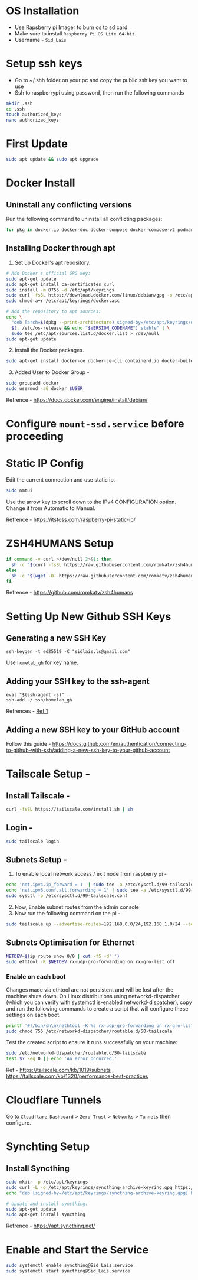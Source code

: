 # OS Installation
- Use Rapsberry pi Imager to burn os to sd card
- Make sure to install `Raspberry Pi OS Lite 64-bit`
- Username - `Sid_Lais`

# Setup ssh keys
- Go to ~/.shh folder on your pc and copy the public ssh key you want to use
- Ssh to raspberrypi using password, then run the following commands

```zsh
mkdir .ssh
cd .ssh
touch authorized_keys
nano authorized_keys
```

# First Update
```zsh
sudo apt update && sudo apt upgrade
```

# Docker Install
## Uninstall any conflicting versions
Run the following command to uninstall all conflicting packages:

```zsh
for pkg in docker.io docker-doc docker-compose docker-compose-v2 podman-docker containerd runc; do sudo apt-get remove $pkg; done
```

## Installing Docker through apt

1. Set up Docker's apt repository.
```zsh
# Add Docker's official GPG key:
sudo apt-get update
sudo apt-get install ca-certificates curl
sudo install -m 0755 -d /etc/apt/keyrings
sudo curl -fsSL https://download.docker.com/linux/debian/gpg -o /etc/apt/keyrings/docker.asc
sudo chmod a+r /etc/apt/keyrings/docker.asc

# Add the repository to Apt sources:
echo \
  "deb [arch=$(dpkg --print-architecture) signed-by=/etc/apt/keyrings/docker.asc] https://download.docker.com/linux/debian \
  $(. /etc/os-release && echo "$VERSION_CODENAME") stable" | \
  sudo tee /etc/apt/sources.list.d/docker.list > /dev/null
sudo apt-get update
```

2. Install the Docker packages.
```zsh
sudo apt-get install docker-ce docker-ce-cli containerd.io docker-buildx-plugin docker-compose-plugin
```

3. Added User to Docker Group -
```zsh
sudo groupadd docker
sudo usermod -aG docker $USER
```

Refrence - https://docs.docker.com/engine/install/debian/

# Configure `mount-ssd.service` before proceeding


# Static IP Config

Edit the current connection and use static ip.
```zsh
sudo nmtui
```
Use the arrow key to scroll down to the IPv4 CONFIGURATION option. Change it from Automatic to Manual.

Refrence - https://itsfoss.com/raspberry-pi-static-ip/

# ZSH4HUMANS Setup

```zsh
if command -v curl >/dev/null 2>&1; then
  sh -c "$(curl -fsSL https://raw.githubusercontent.com/romkatv/zsh4humans/v5/install)"
else
  sh -c "$(wget -O- https://raw.githubusercontent.com/romkatv/zsh4humans/v5/install)"
fi
```

Refrence - https://github.com/romkatv/zsh4humans

# Setting Up New Github SSH Keys

## Generating a new SSH Key
```shell
ssh-keygen -t ed25519 -C "sidlais.ls@gmail.com"
```
Use `homelab_gh` for key name.

## Adding your SSH key to the ssh-agent

```shell
eval "$(ssh-agent -s)"
ssh-add ~/.ssh/homelab_gh
```

Refrences - [Ref 1](https://docs.github.com/en/authentication/connecting-to-github-with-ssh/generating-a-new-ssh-key-and-adding-it-to-the-ssh-agent)

## Adding a new SSH key to your GitHub account

Follow this guide - https://docs.github.com/en/authentication/connecting-to-github-with-ssh/adding-a-new-ssh-key-to-your-github-account

# Tailscale Setup -

## Install Tailscale -

```zsh
curl -fsSL https://tailscale.com/install.sh | sh
```

## Login -

```zsh
sudo tailscale login
```

## Subnets Setup -

1. To enable local network access / exit node from raspberry pi -

```zsh
echo 'net.ipv4.ip_forward = 1' | sudo tee -a /etc/sysctl.d/99-tailscale.conf
echo 'net.ipv6.conf.all.forwarding = 1' | sudo tee -a /etc/sysctl.d/99-tailscale.conf
sudo sysctl -p /etc/sysctl.d/99-tailscale.conf
```

2. Now, Enable subnet routes from the admin console
3. Now run the following command on the pi -

```zsh
sudo tailscale up --advertise-routes=192.168.0.0/24,192.168.1.0/24 --advertise-exit-node
```

## Subnets Optimisation for Ethernet

```zsh
NETDEV=$(ip route show 0/0 | cut -f5 -d' ')
sudo ethtool -K $NETDEV rx-udp-gro-forwarding on rx-gro-list off
```

### Enable on each boot

Changes made via ethtool are not persistent and will be lost after the machine shuts down. On Linux distributions using networkd-dispatcher (which you can verify with systemctl is-enabled networkd-dispatcher), copy and run the following commands to create a script that will configure these settings on each boot.

```zsh
printf '#!/bin/sh\n\nethtool -K %s rx-udp-gro-forwarding on rx-gro-list off \n' "$(ip route show 0/0 | cut -f5 -d" ")" | sudo tee /etc/networkd-dispatcher/routable.d/50-tailscale
sudo chmod 755 /etc/networkd-dispatcher/routable.d/50-tailscale
```

Test the created script to ensure it runs successfully on your machine:

```zsh
sudo /etc/networkd-dispatcher/routable.d/50-tailscale
test $? -eq 0 || echo 'An error occurred.'
```

Ref - https://tailscale.com/kb/1019/subnets , https://tailscale.com/kb/1320/performance-best-practices

# Cloudflare Tunnels

Go to `Cloudflare Dashboard` > `Zero Trust` > `Networks` > `Tunnels` then configure.

# Synchting Setup

## Install Syncthing

```zsh
sudo mkdir -p /etc/apt/keyrings
sudo curl -L -o /etc/apt/keyrings/syncthing-archive-keyring.gpg https://syncthing.net/release-key.gpg
echo "deb [signed-by=/etc/apt/keyrings/syncthing-archive-keyring.gpg] https://apt.syncthing.net/ syncthing stable" | sudo tee /etc/apt/sources.list.d/syncthing.list

# Update and install syncthing:
sudo apt-get update
sudo apt-get install syncthing

```

Refrence - https://apt.syncthing.net/

# Enable and Start the Service

```zsh
sudo systemctl enable syncthing@Sid_Lais.service
sudo systemctl start syncthing@Sid_Lais.service
```
